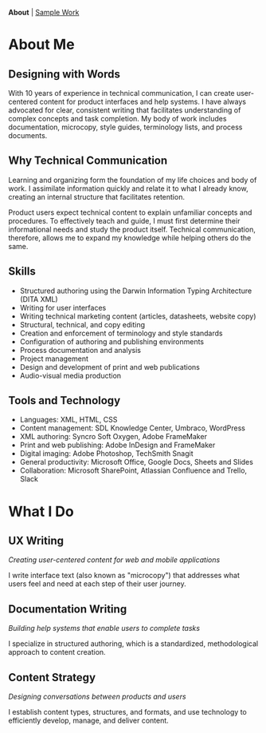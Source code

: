 **About** | [Sample Work](sample-work.md)

# About Me

## Designing with Words

With 10 years of experience in technical communication, I can create user-centered content for product interfaces and help systems. I have always advocated for clear, consistent writing that facilitates understanding of complex concepts and task completion. My body of work includes documentation, microcopy, style guides, terminology lists, and process documents.

## Why Technical Communication

Learning and organizing form the foundation of my life choices and body of work. I assimilate information quickly and relate it to what I already know, creating an internal structure that facilitates retention.

Product users expect technical content to explain unfamiliar concepts and procedures. To effectively teach and guide, I must first determine their informational needs and study the product itself. Technical communication, therefore, allows me to expand my knowledge while helping others do the same.

## Skills

- Structured authoring using the Darwin Information Typing Architecture (DITA XML)
- Writing for user interfaces
- Writing technical marketing content (articles, datasheets, website copy)
- Structural, technical, and copy editing
- Creation and enforcement of terminology and style standards
- Configuration of authoring and publishing environments
- Process documentation and analysis
- Project management
- Design and development of print and web publications
- Audio-visual media production

## Tools and Technology

- Languages: XML, HTML, CSS
- Content management: SDL Knowledge Center, Umbraco, WordPress
- XML authoring: Syncro Soft Oxygen, Adobe FrameMaker
- Print and web publishing: Adobe InDesign and FrameMaker
- Digital imaging: Adobe Photoshop, TechSmith Snagit
- General productivity: Microsoft Office, Google Docs, Sheets and Slides
- Collaboration: Microsoft SharePoint, Atlassian Confluence and Trello, Slack

# What I Do

## UX Writing

_Creating user-centered content for web and mobile applications_

I write interface text (also known as "microcopy") that addresses what users feel and need at each step of their user journey.

## Documentation Writing

_Building help systems that enable users to complete tasks_

I specialize in structured authoring, which is a standardized, methodological approach to content creation.

## Content Strategy

_Designing conversations between products and users_

I establish content types, structures, and formats, and use technology to efficiently develop, manage, and deliver content.

